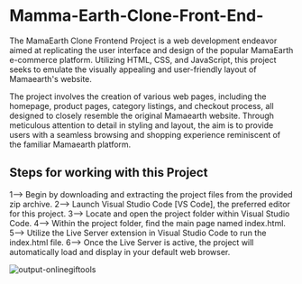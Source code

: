 # Mamma-Earth-Clone-Front-End-

 The MamaEarth Clone Frontend Project is a web development endeavor aimed at replicating the user interface and design of the popular MamaEarth e-commerce platform. Utilizing HTML, CSS, and JavaScript, this project seeks to emulate the visually appealing and user-friendly layout of Mamaearth's website.

The project involves the creation of various web pages, including the homepage, product pages, category listings, and checkout process, all designed to closely resemble the original Mamaearth website. Through meticulous attention to detail in styling and layout, the aim is to provide users with a seamless browsing and shopping experience reminiscent of the familiar Mamaearth platform.

## Steps for working with this Project
1--> Begin by downloading and extracting the project files from the provided zip archive. 
2--> Launch Visual Studio Code [VS Code], the preferred editor for this project.
3--> Locate and open the project folder within Visual Studio Code.
4--> Within the project folder, find the main page named index.html.
5--> Utilize the Live Server extension in Visual Studio Code to run the index.html file.
6--> Once the Live Server is active, the project will automatically load and display in your default web browser.

![output-onlinegiftools](https://github.com/user-attachments/assets/f8bef4d6-ed8a-465e-bb1f-b6ecda89ea51)

